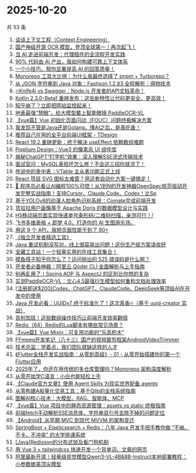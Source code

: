 # 2025-10-20

共 53 条

<!-- BEGIN JUEJIN -->
<!-- 最后更新时间 2025-10-20 04:26:21 +0800 -->
1. [谈谈上下文工程（Context Engineering）](https://juejin.cn/post/7562188129948565539)
1. [国产神级开源 OCR 模型，登顶全球第一！再次起飞！](https://juejin.cn/post/7561747976336605203)
1. [当 AI 走进前端开发：代理插件的全流程开发实践](https://juejin.cn/post/7561730978814656575)
1. [ 90% 代码由 AI 产出，我如何构建可靠上下文体系](https://juejin.cn/post/7562024713381150730)
1. [一个小技巧，帮你显著提高 AI 的回答质量！](https://juejin.cn/post/7561745236939358243)
1. [Monorepo 工具大比拼：为什么我最终选择了 pnpm + Turborepo？](https://juejin.cn/post/7561907345338122240)
1. [从 JSON 字符串到 Java 对象：Fastjson 1.2.83 全程解析｜得物技术](https://juejin.cn/post/7561377886604738611)
1. [🔥Knife4j vs Swagger：Node.js 开发者的API文档革命！](https://juejin.cn/post/7562068384785186867)
1. [Kotlin 2.3.0-Beta1 重磅发布：这些新特性让代码更安全、更高效！](https://juejin.cn/post/7561784823522869286)
1. [知乎崩了？立即把网站监控起来！](https://juejin.cn/post/7561781514922541066)
1. [地表最强“慧眼”，给大模型戴上智能眼镜  PaddleOCR-VL](https://juejin.cn/post/7561706231033987113)
1. [【vue篇】Vue 初始化页面闪动（FOUC）问题终极解决方案](https://juejin.cn/post/7561681923837034548)
1. [我发现不管是Java还是Golang，懂AI之后，是真吃香！](https://juejin.cn/post/7561983487490998322)
1. [ 推荐自己在用的全平台前端UI框架 - TDesign](https://juejin.cn/post/7561646539468701735)
1. [React 19.2 重磅更新：终于解决 useEffect 依赖数组难题](https://juejin.cn/post/7561377968435134507)
1. [Pixelium Design：Vue3 的像素风 UI 组件库](https://juejin.cn/post/7561984976435855369)
1. [揭秘ChatGPT“打字机”效果：深入理解SSE流式传输技术](https://juejin.cn/post/7561983487490752562)
1. [面试官问：MySQL表损坏怎么修？不会这三招你就凉了！](https://juejin.cn/post/7561742534930792463)
1. [传说中的表中表：VTable 主从表功能正式上线](https://juejin.cn/post/7562010221120651303)
1. [React 项目 SVG 图标太难管？用这套自动化方案一键搞定！](https://juejin.cn/post/7561654751711494178)
1. [🚀 程序员必看让AI编程100%可控！从1到N的开发神器OpenSpec规范驱动开发完整实战指南！支持Cursor、Claude Code、Codex！比Sp](https://juejin.cn/post/7562005346262646835)
1. [基于YOLOv8的动漫人脸角色识别系统：Comate完成前端开发](https://juejin.cn/post/7561985680564273186)
1. [货拉拉用户画像基于 Apache Doris 的数据模型设计与实践](https://juejin.cn/post/7561743258973700131)
1. [H5移动端页面实现快递单号条形码/二维码扫描，亲测可行！!](https://juejin.cn/post/7561706231033479209)
1. [飞书多维表格 + 即梦 4.0，打造你的 AI 生图游乐场。](https://juejin.cn/post/7561831937552252964)
1. [用这 9 个 API，我把页面性能干到了 90+](https://juejin.cn/post/7561817841793073188)
1. [《独立开发者精选工具》](https://juejin.cn/post/7561449975568613418)
1. [Java 重试机制没写对，线上很容易出问题！这份生产级方案请收好](https://juejin.cn/post/7561729510417317923)
1. [宝藏工具站！一个轻量实用的在线工具集合！](https://juejin.cn/post/7561660157027188799)
1. [摸鱼搭子知乎你怎么了？访问抛出的 525 错误码是什么啊？](https://juejin.cn/post/7561784823522574374)
1. [开发者必备神器：阿里云 Qoder CLI 全面解析与上手指南](https://juejin.cn/post/7561633003215618048)
1. [别再乱用了！Spring AOP 与 AspectJ 的区别比你想的复杂](https://juejin.cn/post/7561265749299298356)
1. [实测PaddleOCR-VL：文心4.5最强衍生模型如何重构文档处理效率](https://juejin.cn/post/7562005346262417459)
1. [[注册即送$200]Codex、ChatGPT、ClaudeCode、DeepSeek等顶级AI在开发中的使用](https://juejin.cn/post/7561743258972651555)
1. [Java 开发必看：UUIDv7 终于标准化了！这次真香🔥（基于 uuid-creator 实战）](https://juejin.cn/post/7561721166474788883)
1. [告别加班！这些数组操作技巧让前端开发效率翻倍](https://juejin.cn/post/7561660157026975807)
1. [Redis（64）Redis的Lua脚本有哪些常见场景？](https://juejin.cn/post/7561340820231749651)
1. [【vue篇】Vue Mixin：可复用功能的“乐高积木”](https://juejin.cn/post/7561242362686996495)
1. [FFmpeg开发笔记（八十三）国产的视频裁剪框架AndroidVideoTrimmer](https://juejin.cn/post/7562095191786274868)
1. [技术总监：学着点，我们团队就缺这样的人才](https://juejin.cn/post/7561991765781250094)
1. [《Flutter全栈开发实战指南：从零到高级》- 01 - 从零开始搭建你的第一个Flutter应用](https://juejin.cn/post/7561985680564469794)
1. [2025年了，你还在用传统的多仓库管理吗？Monorepo 架构深度解析](https://juejin.cn/post/7561813436793307170)
1. [ 从零开始学C语言：小白也能轻松上手](https://juejin.cn/post/7561742534931955727)
1. [【Claude官方文章】使用 Agent Skills 为现实世界配备 agents](https://juejin.cn/post/7561741513602203674)
1. [从零构建A股量化交易工具：基于Qlib的全栈系统指南](https://juejin.cn/post/7561695567722790927)
1. [图解AI核心技术：大模型、RAG、智能体、MCP](https://juejin.cn/post/7561631375842902059)
1. [【vue篇】Vue 项目中的静态资源管理：assets vs static 终极指南](https://juejin.cn/post/7561242362686980111)
1. [前端fetch手动解析SSE消息体，字符串双引号去除不掉的问题定位](https://juejin.cn/post/7562103549842145326)
1. [【Android】从早期 MVC 到现代 MVVM 的架构变迁](https://juejin.cn/post/7562005346261991475)
1. [SpringBoot + Elasticsearch + Redis：八年 Java 开发手把手教你做 “不崩、不卡、不冲突” 的大学排课系统](https://juejin.cn/post/7561954441453502500)
1. [[Java]Redisson的分布式锁及看门狗机制](https://juejin.cn/post/7561745236940062755)
1. [用 Vue 3  + tailwindcss 快速开发一个背单词、文章的网页](https://juejin.cn/post/7561741513601482778)
1. [阿里最新开源！轻量级视觉模型Qwen3-VL-4B&8B-Instruct本地部署教程：小参数媲美顶尖模型](https://juejin.cn/post/7562026892162121780)
<!-- END JUEJIN -->